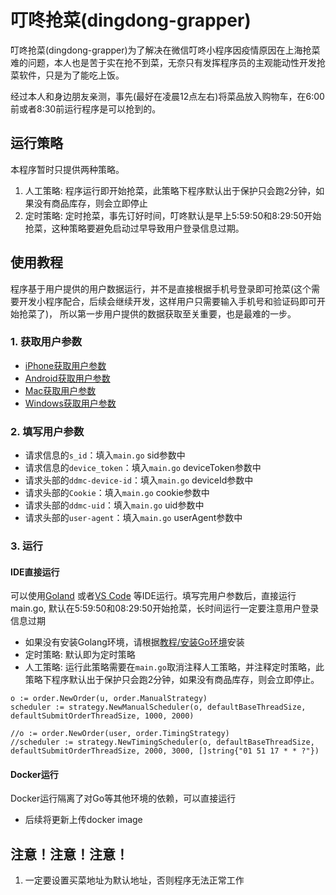 # 叮咚抢菜(dingdong-grapper)
叮咚抢菜(dingdong-grapper)为了解决在微信叮咚小程序因疫情原因在上海抢菜难的问题，本人也是苦于实在抢不到菜，无奈只有发挥程序员的主观能动性开发抢菜软件，只是为了能吃上饭。

经过本人和身边朋友亲测，事先(最好在凌晨12点左右)将菜品放入购物车，在6:00前或者8:30前运行程序是可以抢到的。

## 运行策略
本程序暂时只提供两种策略。
1. 人工策略: 程序运行即开始抢菜，此策略下程序默认出于保护只会跑2分钟，如果没有商品库存，则会立即停止
2. 定时策略: 定时抢菜，事先订好时间，叮咚默认是早上5:59:50和8:29:50开始抢菜，这种策略要避免启动过早导致用户登录信息过期。

## 使用教程
程序基于用户提供的用户数据运行，并不是直接根据手机号登录即可抢菜(这个需要开发小程序配合，后续会继续开发，这样用户只需要输入手机号和验证码即可开始抢菜了)， 所以第一步用户提供的数据获取至关重要，也是最难的一步。

### 1. 获取用户参数
- [iPhone获取用户参数](教程/获取用户参数/iphone.md)
- [Android获取用户参数](教程/获取用户参数/android.md)
- [Mac获取用户参数](教程/获取用户参数/mac.md)
- [Windows获取用户参数](教程/获取用户参数/windows.md)

### 2. 填写用户参数
- 请求信息的`s_id`：填入`main.go` sid参数中
- 请求信息的`device_token`：填入`main.go` deviceToken参数中
- 请求头部的`ddmc-device-id`：填入`main.go` deviceId参数中
- 请求头部的`Cookie`：填入`main.go` cookie参数中
- 请求头部的`ddmc-uid`：填入`main.go` uid参数中
- 请求头部的`user-agent`：填入`main.go` userAgent参数中

### 3. 运行
#### IDE直接运行
可以使用[Goland](https://www.jetbrains.com/go/download/#section=mac) 或者[VS Code](https://code.visualstudio.com/download) 等IDE运行。填写完用户参数后，直接运行main.go, 默认在5:59:50和08:29:50开始抢菜，长时间运行一定要注意用户登录信息过期
- 如果没有安装Golang环境，请根据[教程/安装Go环境](教程/安装Go环境)安装
- 定时策略: 默认即为定时策略
- 人工策略: 运行此策略需要在`main.go`取消注释人工策略，并注释定时策略，此策略下程序默认出于保护只会跑2分钟，如果没有商品库存，则会立即停止。
```
o := order.NewOrder(u, order.ManualStrategy)
scheduler := strategy.NewManualScheduler(o, defaultBaseThreadSize, defaultSubmitOrderThreadSize, 1000, 2000)

//o := order.NewOrder(user, order.TimingStrategy)
//scheduler := strategy.NewTimingScheduler(o, defaultBaseThreadSize, defaultSubmitOrderThreadSize, 2000, 3000, []string{"01 51 17 * * ?"})

```
#### Docker运行
Docker运行隔离了对Go等其他环境的依赖，可以直接运行
- 后续将更新上传docker image

## 注意！注意！注意！
1. 一定要设置买菜地址为默认地址，否则程序无法正常工作